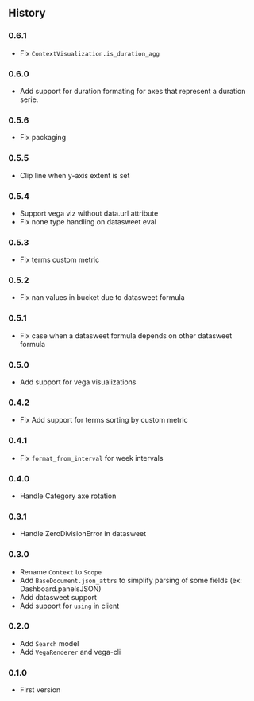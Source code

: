 ## History

### 0.6.1

- Fix `ContextVisualization.is_duration_agg`

### 0.6.0

- Add support for duration formating for axes that represent a duration serie.

### 0.5.6

- Fix packaging

### 0.5.5

- Clip line when y-axis extent is set

### 0.5.4

- Support vega viz without data.url attribute
- Fix none type handling on datasweet eval

### 0.5.3

- Fix terms custom metric

### 0.5.2

- Fix nan values in bucket due to datasweet formula

### 0.5.1

- Fix case when a datasweet formula depends on other datasweet formula

### 0.5.0

- Add support for vega visualizations

### 0.4.2

- Fix Add support for terms sorting by custom metric

### 0.4.1

- Fix `format_from_interval` for week intervals

### 0.4.0

- Handle Category axe rotation

### 0.3.1

- Handle ZeroDivisionError in datasweet

### 0.3.0

- Rename `Context` to `Scope`
- Add `BaseDocument.json_attrs` to simplify parsing of some fields (ex: Dashboard.panelsJSON)
- Add datasweet support
- Add support for `using` in client

### 0.2.0

- Add `Search` model
- Add `VegaRenderer` and vega-cli

### 0.1.0

- First version
